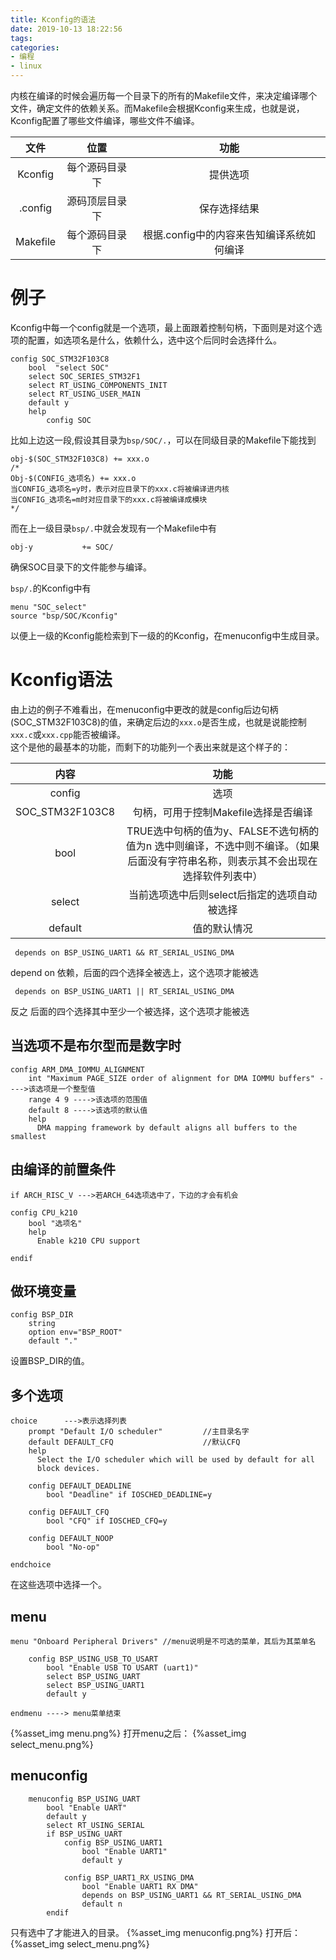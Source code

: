 ```yaml
---
title: Kconfig的语法
date: 2019-10-13 18:22:56
tags:
categories:
- 编程
- linux
---
```

内核在编译的时候会遍历每一个目录下的所有的Makefile文件，来决定编译哪个文件，确定文件的依赖关系。而Makefile会根据Kconfig来生成，也就是说，Kconfig配置了哪些文件编译，哪些文件不编译。  
<!--more-->
| 文件 | 位置 | 功能 |
| :------:| :------: | :------: |
| Kconfig | 每个源码目录下 | 提供选项 |
| .config | 源码顶层目录下 | 保存选择结果 |
| Makefile | 每个源码目录下 | 根据.config中的内容来告知编译系统如何编译 |  

# 例子
Kconfig中每一个config就是一个选项，最上面跟着控制句柄，下面则是对这个选项的配置，如选项名是什么，依赖什么，选中这个后同时会选择什么。  
```
config SOC_STM32F103C8
    bool  "select SOC"
    select SOC_SERIES_STM32F1
    select RT_USING_COMPONENTS_INIT
    select RT_USING_USER_MAIN
    default y
    help
        config SOC
```
比如上边这一段,假设其目录为`bsp/SOC/.`，可以在同级目录的Makefile下能找到
```
obj-$(SOC_STM32F103C8) += xxx.o
/*
Obj-$(CONFIG_选项名) += xxx.o 
当CONFIG_选项名=y时，表示对应目录下的xxx.c将被编译进内核
当CONFIG_选项名=m时对应目录下的xxx.c将被编译成模块
*/
```
而在上一级目录`bsp/.`中就会发现有一个Makefile中有
```
obj-y           += SOC/
```
确保SOC目录下的文件能参与编译。

`bsp/.`的Kconfig中有
```
menu "SOC_select"
source "bsp/SOC/Kconfig"
```
以便上一级的Kconfig能检索到下一级的的Kconfig，在menuconfig中生成目录。
# Kconfig语法
由上边的例子不难看出，在menuconfig中更改的就是config后边句柄(SOC_STM32F103C8)的值，来确定后边的`xxx.o`是否生成，也就是说能控制`xxx.c`或`xxx.cpp`能否被编译。  
这个是他的最基本的功能，而剩下的功能列一个表出来就是这个样子的：  

| 内容 | 功能 |
| :------:| :------: |
| config | 选项 |
| SOC_STM32F103C8 | 句柄，可用于控制Makefile选择是否编译 |
| bool | TRUE选中句柄的值为y、FALSE不选句柄的值为n 选中则编译，不选中则不编译。（如果后面没有字符串名称，则表示其不会出现在选择软件列表中） |
| select  | 当前选项选中后则select后指定的选项自动被选择 |
| default | 值的默认情况 |  

```
 depends on BSP_USING_UART1 && RT_SERIAL_USING_DMA
```
depend on 依赖，后面的四个选择全被选上，这个选项才能被选
```
 depends on BSP_USING_UART1 || RT_SERIAL_USING_DMA
```
反之
后面的四个选择其中至少一个被选择，这个选项才能被选
## 当选项不是布尔型而是数字时
```
config ARM_DMA_IOMMU_ALIGNMENT
    int "Maximum PAGE_SIZE order of alignment for DMA IOMMU buffers" ---->该选项是一个整型值
    range 4 9 ---->该选项的范围值
    default 8 ---->该选项的默认值
    help
      DMA mapping framework by default aligns all buffers to the smallest
```
## 由编译的前置条件
```
if ARCH_RISC_V --->若ARCH_64选项选中了，下边的才会有机会

config CPU_k210
    bool "选项名"
    help
      Enable k210 CPU support

endif
```
## 做环境变量
```
config BSP_DIR
    string
    option env="BSP_ROOT"
    default "."
```
设置BSP_DIR的值。
## 多个选项
```
choice      --->表示选择列表
    prompt "Default I/O scheduler"         //主目录名字
    default DEFAULT_CFQ                    //默认CFQ
    help
      Select the I/O scheduler which will be used by default for all
      block devices.

    config DEFAULT_DEADLINE
        bool "Deadline" if IOSCHED_DEADLINE=y 

    config DEFAULT_CFQ
        bool "CFQ" if IOSCHED_CFQ=y

    config DEFAULT_NOOP
        bool "No-op"

endchoice
```
在这些选项中选择一个。
## menu
```
menu "Onboard Peripheral Drivers" //menu说明是不可选的菜单，其后为其菜单名

    config BSP_USING_USB_TO_USART
        bool "Enable USB TO USART (uart1)"
        select BSP_USING_UART
        select BSP_USING_UART1
        default y

endmenu ----> menu菜单结束
```
{%asset_img menu.png%}
打开menu之后：
{%asset_img select_menu.png%}
## menuconfig
```
    menuconfig BSP_USING_UART
        bool "Enable UART"
        default y
        select RT_USING_SERIAL
        if BSP_USING_UART
            config BSP_USING_UART1
                bool "Enable UART1"
                default y

            config BSP_UART1_RX_USING_DMA
                bool "Enable UART1 RX DMA"
                depends on BSP_USING_UART1 && RT_SERIAL_USING_DMA
                default n
        endif
```
只有选中了才能进入的目录。
{%asset_img menuconfig.png%}
打开后：
{%asset_img select_menu.png%}
